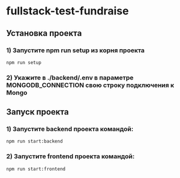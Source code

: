 # fullstack-test-fundraise

## Установка проекта
### 1) Запустите npm run setup из корня проекта
```
npm run setup
```
### 2) Укажите в ./backend/.env в параметре MONGODB_CONNECTION свою строку подключения к Mongo

## Запуск проекта
### 1) Запустите backend проекта командой:
```
npm run start:backend
```

### 2) Запустите frontend проекта командой:
```
npm run start:frontend
```
